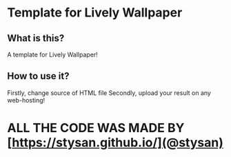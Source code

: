 # Template for Lively Wallpaper
## What is this?
A template for Lively Wallpaper!
## How to use it?
Firstly, change source of HTML file
Secondly, upload your result on any web-hosting!


# ALL THE CODE WAS MADE BY [https://stysan.github.io/](@stysan)
